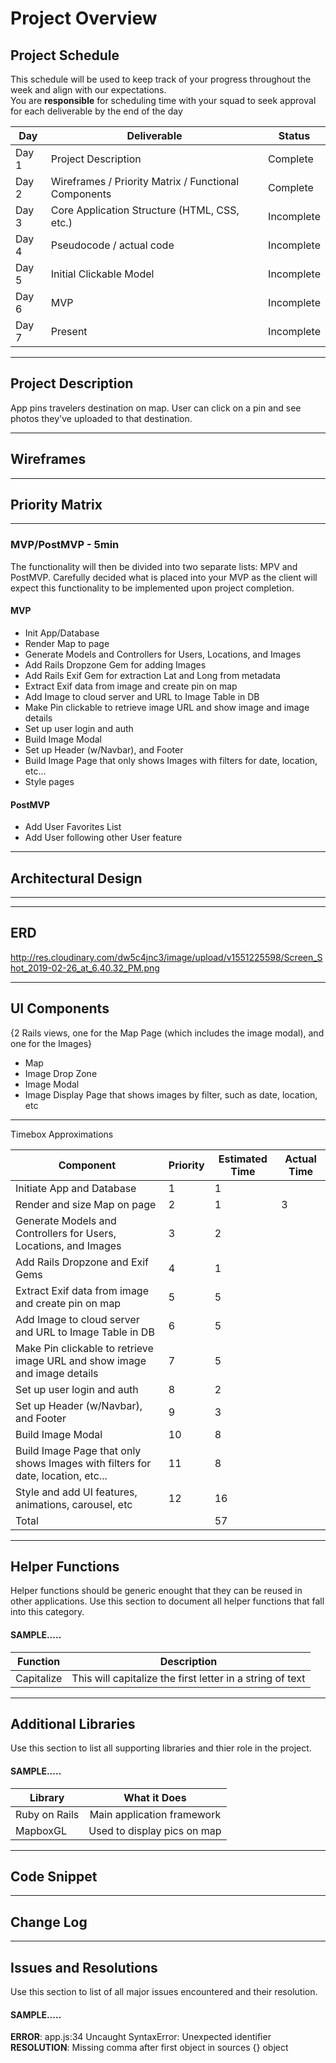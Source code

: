 # Project Overview


## Project Schedule

This schedule will be used to keep track of your progress throughout the week and align with our expectations.  
You are **responsible** for scheduling time with your squad to seek approval for each deliverable by the end of the day

|  Day | Deliverable | Status
|---|---| ---|
|Day 1| Project Description | Complete
|Day 2| Wireframes / Priority Matrix / Functional Components | Complete
|Day 3| Core Application Structure (HTML, CSS, etc.) | Incomplete
|Day 4| Pseudocode / actual code | Incomplete
|Day 5| Initial Clickable Model  | Incomplete
|Day 6| MVP | Incomplete
|Day 7| Present | Incomplete

---

## Project Description

App pins travelers destination on map. User can click on a pin and see photos they've uploaded to that destination.

---

## Wireframes

---

## Priority Matrix

---


### MVP/PostMVP - 5min

The functionality will then be divided into two separate lists: MPV and PostMVP.  Carefully decided what is placed into your MVP as the client will expect this functionality to be implemented upon project completion.  

#### MVP 

- Init App/Database
- Render Map to page
- Generate Models and Controllers for Users, Locations, and Images
- Add Rails Dropzone Gem for adding Images
- Add Rails Exif Gem for extraction Lat and Long from metadata
- Extract Exif data from image and create pin on map
- Add Image to cloud server and URL to Image Table in DB
- Make Pin clickable to retrieve image URL and show image and image details
- Set up user login and auth
- Build Image Modal
- Set up Header (w/Navbar), and Footer
- Build Image Page that only shows Images with filters for date, location, etc...
- Style pages

#### PostMVP 

- Add User Favorites List
- Add User following other User feature

---

## Architectural Design

---

---

## ERD
http://res.cloudinary.com/dw5c4jnc3/image/upload/v1551225598/Screen_Shot_2019-02-26_at_6.40.32_PM.png

---

## UI Components

{2 Rails views, one for the Map Page (which includes the image modal), and one for the Images}
- Map
- Image Drop Zone
- Image Modal
- Image Display Page that shows images by filter, such as date, location, etc

---

Timebox Approximations

| Component | Priority | Estimated Time | Actual Time |
|---|---| ---|---|
| Initiate App and Database| 1 | 1 ||
| Render and size Map on page| 2 | 1 | 3 |
| Generate Models and Controllers for Users, Locations, and Images| 3 | 2 ||
| Add Rails Dropzone and Exif Gems | 4 | 1 ||
| Extract Exif data from image and create pin on map | 5 | 5 ||
| Add Image to cloud server and URL to Image Table in DB | 6 | 5 ||
| Make Pin clickable to retrieve image URL and show image and image details | 7 | 5 ||
| Set up user login and auth | 8 | 2 ||
| Set up Header (w/Navbar), and Footer | 9 | 3 ||
| Build Image Modal | 10 | 8 | |
| Build Image Page that only shows Images with filters for date, location, etc...| 11 | 8 ||
| Style and add UI features, animations, carousel, etc | 12 | 16 | |
| Total |  | 57 |  | 

---

## Helper Functions
Helper functions should be generic enought that they can be reused in other applications. Use this section to document all helper functions that fall into this category.

#### SAMPLE.....
| Function | Description | 
| --- | :---: |  
| Capitalize | This will capitalize the first letter in a string of text | 
----
## Additional Libraries
 Use this section to list all supporting libraries and thier role in the project. 
 
 #### SAMPLE.....
| Library | What it Does | 
| --- | :---: |  
| Ruby on Rails | Main application framework | 
| MapboxGL | Used to display pics on map | 

---
## Code Snippet

  
---


## Change Log
  

---




## Issues and Resolutions
 Use this section to list of all major issues encountered and their resolution.

#### SAMPLE.....
**ERROR**: app.js:34 Uncaught SyntaxError: Unexpected identifier                                
**RESOLUTION**: Missing comma after first object in sources {} object
